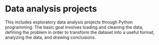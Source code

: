 # Data analysis projects
This includes exploratory data analysis projects through Python programming.
The basic goal involves loading and cleaning the data, defining the problem in order to transform the dataset into a useful format, analyzing the data, and drawing conclusions.

